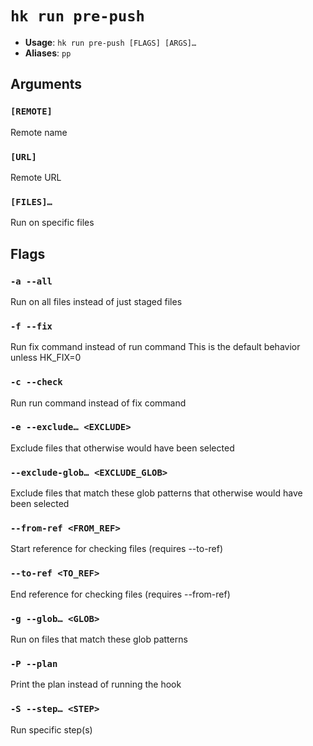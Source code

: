# `hk run pre-push`

- **Usage**: `hk run pre-push [FLAGS] [ARGS]…`
- **Aliases**: `pp`

## Arguments

### `[REMOTE]`

Remote name

### `[URL]`

Remote URL

### `[FILES]…`

Run on specific files

## Flags

### `-a --all`

Run on all files instead of just staged files

### `-f --fix`

Run fix command instead of run command This is the default behavior unless HK_FIX=0

### `-c --check`

Run run command instead of fix command

### `-e --exclude… <EXCLUDE>`

Exclude files that otherwise would have been selected

### `--exclude-glob… <EXCLUDE_GLOB>`

Exclude files that match these glob patterns that otherwise would have been selected

### `--from-ref <FROM_REF>`

Start reference for checking files (requires --to-ref)

### `--to-ref <TO_REF>`

End reference for checking files (requires --from-ref)

### `-g --glob… <GLOB>`

Run on files that match these glob patterns

### `-P --plan`

Print the plan instead of running the hook

### `-S --step… <STEP>`

Run specific step(s)
